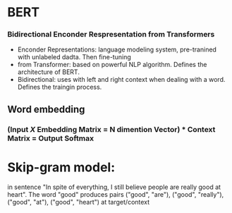 # BERT
### Bidirectional Enconder Respresentation from Transformers
- Enconder Representations: language modeling system, pre-tranined with unlabeled dadta. Then fine-tuning
- from Transformer: based on powerful NLP algorithm. Defines the architecture of BERT.
- Bidirectional: uses with left and right context when dealing with a word. Defines the traingin process.

## Word embedding
### (Input *X* Embedding Matrix = N dimention Vector) * Context Matrix = Output Softmax
# Skip-gram model:
in sentence "In spite of everything, I still believe people are really good at heart". The word "good" produces pairs ("good", "are"), ("good", "really"), ("good", "at"), ("good", "heart") at target/context 